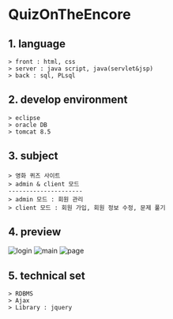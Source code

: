 # QuizOnTheEncore

## 1. language
    > front : html, css
    > server : java script, java(servlet&jsp)
    > back : sql, PLsql

## 2. develop environment
    > eclipse
    > oracle DB
    > tomcat 8.5

## 3. subject
    > 영화 퀴즈 사이트
    > admin & client 모드
    ---------------------
    > admin 모드 : 회원 관리
    > client 모드 : 회원 가입, 회원 정보 수정, 문제 풀기
    
    
## 4. preview
![login](https://user-images.githubusercontent.com/43268924/64932117-ce93a080-d877-11e9-81ce-d05aa092f5d1.png)
![main](https://user-images.githubusercontent.com/43268924/64932115-cdfb0a00-d877-11e9-9f52-3d760df17b8b.png)
![page](https://user-images.githubusercontent.com/43268924/64932116-ce93a080-d877-11e9-965e-7a27b401e5e7.png)

## 5. technical set
    > RDBMS
    > Ajax
    > Library : jquery


